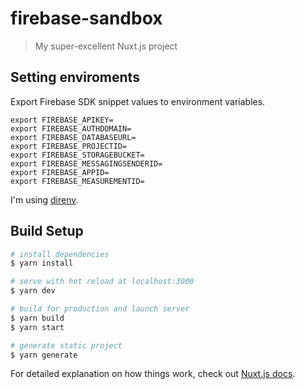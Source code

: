 # firebase-sandbox

> My super-excellent Nuxt.js project

## Setting enviroments

Export Firebase SDK snippet values to environment variables.

```
export FIREBASE_APIKEY=
export FIREBASE_AUTHDOMAIN=
export FIREBASE_DATABASEURL=
export FIREBASE_PROJECTID=
export FIREBASE_STORAGEBUCKET=
export FIREBASE_MESSAGINGSENDERID=
export FIREBASE_APPID=
export FIREBASE_MEASUREMENTID=
```

I'm using [direnv](https://github.com/direnv/direnv).


## Build Setup

``` bash
# install dependencies
$ yarn install

# serve with hot reload at localhost:3000
$ yarn dev

# build for production and launch server
$ yarn build
$ yarn start

# generate static project
$ yarn generate
```

For detailed explanation on how things work, check out [Nuxt.js docs](https://nuxtjs.org).
